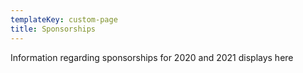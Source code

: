 ```yaml
---
templateKey: custom-page
title: Sponsorships
---
```

Information regarding sponsorships for 2020 and 2021 displays here
